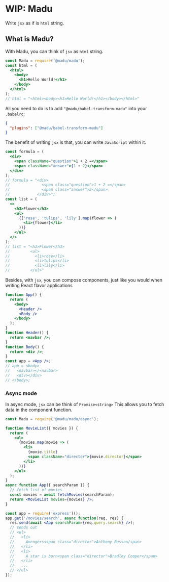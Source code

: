# WIP: Madu

Write `jsx` as if is `html` string.

## What is Madu?

With Madu, you can think of `jsx` as `html` string.

```jsx
const Madu = require('@madu/madu');
const html = (
  <html>
    <body>
      <h1>Hello World!</h1>
    </body>
  </html>
);
// html = "<html><body><h1>Hello World!</h1></body></html>"
```

All you need to do is to add `"@madu/babel-transform-madu"` into your `.babelrc`;

```json
{
  "plugins": ["@madu/babel-transform-madu"]
}
```

The benefit of writing `jsx` is that, you can write `JavaScript` within it.

```jsx
const formula = (
  <div>
    <span className="question">1 + 2 =</span>
    <span className="answer">{1 + 2}</span>
  </div>
);
// formula = "<div>
//              <span class="question">1 + 2 =</span>
//              <span class="answer">3</span>
//            </div>";
const list = (
  <>
    <h3>Flower</h3>
    <ul>
      {['rose', 'tulips', 'lily'].map(flower => (
        <li>{flower}</li>
      ))}
    </ul>
  </>
);
// list = "<h3>Flower</h3>
//         <ul>
//           <li>rose</li>
//           <li>tulips</li>
//           <li>lily</li>
//         </ul>"
```

Besides, with `jsx`, you can compose components, just like you would when writing React flavor applications

```jsx
function App() {
  return (
    <body>
      <Header />
      <Body />
    </body>
  );
}
function Header() {
  return <navbar />;
}
function Body() {
  return <div />;
}
const app = <App />;
// app = <body>
//   <navbar></<navbar>
//   <div></div>
// </body>;
```

### Async mode

In async mode, `jsx` can be think of `Promise<string>`
This allows you to fetch data in the component function.

```jsx
const Madu = require('@madu/madu/async');

function MovieList({ movies }) {
  return (
    <ul>
      {movies.map(movie => (
        <li>
          {movie.title}
          <span className="director">{movie.director}</span>
        </li>
      ))}
    </ul>
  );
}
async function App({ searchParam }) {
  // fetch list of movies
  const movies = await fetchMovies(searchParam);
  return <MovieList movies={movies} />;
}

const app = require('express')();
app.get('/movies/search', async function(req, res) {
  res.send(await <App searchParam={req.query.search} />);
  // sends out
  // <ul>
  //   <li>
  //     Avengers<span class="director">Anthony Russo</span>
  //   </li>
  //   <li>
  //     A star is born<span class="director">Bradley Cooper</span>
  //   </li>
  //   ...
  // </ul>
});
```
